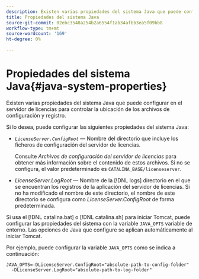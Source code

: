 ```yaml
---
description: Existen varias propiedades del sistema Java que puede configurar en el servidor de licencias para controlar la ubicación de los archivos de configuración y registro.
title: Propiedades del sistema Java
source-git-commit: 02ebc3548a254b2a6554f1ab34afbb3ea5f09bb8
workflow-type: tm+mt
source-wordcount: '169'
ht-degree: 0%

---
```


# Propiedades del sistema Java{#java-system-properties}

Existen varias propiedades del sistema Java que puede configurar en el servidor de licencias para controlar la ubicación de los archivos de configuración y registro.

Si lo desea, puede configurar las siguientes propiedades del sistema Java:

* *`LicenseServer.ConfigRoot`* — Nombre del directorio que incluye los ficheros de configuración del servidor de licencias.

  Consulte *Archivos de configuración del servidor de licencias* para obtener más información sobre el contenido de estos archivos. Si no se configura, el valor predeterminado es `CATALINA_BASE/licenseserver`.

* *LicenseServer.LogRoot* — Nombre de la [!DNL logs] directorio en el que se encuentran los registros de la aplicación del servidor de licencias. Si no ha modificado el nombre de este directorio, el nombre de este directorio se configura como *LicenseServer.ConfigRoot* de forma predeterminada.

Si usa el [!DNL catalina.bat] o [!DNL catalina.sh] para iniciar Tomcat, puede configurar las propiedades del sistema con la variable `JAVA_OPTS` variable de entorno. Las opciones de Java que configure se aplican automáticamente al iniciar Tomcat.

Por ejemplo, puede configurar la variable `JAVA_OPTS` como se indica a continuación:

```
JAVA_OPTS=-DLicenseServer.ConfigRoot="absolute-path-to-config-folder" 
  -DLicenseServer.LogRoot="absolute-path-to-log-folder"
```
